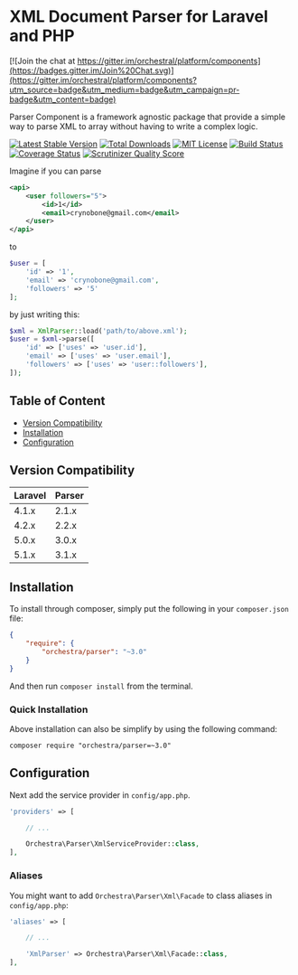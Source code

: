 XML Document Parser for Laravel and PHP
==============

[![Join the chat at https://gitter.im/orchestral/platform/components](https://badges.gitter.im/Join%20Chat.svg)](https://gitter.im/orchestral/platform/components?utm_source=badge&utm_medium=badge&utm_campaign=pr-badge&utm_content=badge)

Parser Component is a framework agnostic package that provide a simple way to parse XML to array without having to write a complex logic.

[![Latest Stable Version](https://img.shields.io/github/release/orchestral/parser.svg?style=flat-square)](https://packagist.org/packages/orchestra/parser)
[![Total Downloads](https://img.shields.io/packagist/dt/orchestra/parser.svg?style=flat-square)](https://packagist.org/packages/orchestra/parser)
[![MIT License](https://img.shields.io/packagist/l/orchestra/parser.svg?style=flat-square)](https://packagist.org/packages/orchestra/parser)
[![Build Status](https://img.shields.io/travis/orchestral/parser/3.1.svg?style=flat-square)](https://travis-ci.org/orchestral/parser)
[![Coverage Status](https://img.shields.io/coveralls/orchestral/parser/3.1.svg?style=flat-square)](https://coveralls.io/r/orchestral/parser?branch=3.1)
[![Scrutinizer Quality Score](https://img.shields.io/scrutinizer/g/orchestral/parser/3.1.svg?style=flat-square)](https://scrutinizer-ci.com/g/orchestral/parser/)

Imagine if you can parse

```xml
<api>
    <user followers="5">
        <id>1</id>
        <email>crynobone@gmail.com</email>
    </user>
</api>
```

to

```php
$user = [
    'id' => '1',
    'email' => 'crynobone@gmail.com',
    'followers' => '5'
];
```

by just writing this:

```php
$xml = XmlParser::load('path/to/above.xml');
$user = $xml->parse([
    'id' => ['uses' => 'user.id'],
    'email' => ['uses' => 'user.email'],
    'followers' => ['uses' => 'user::followers'],
]);
```

## Table of Content

* [Version Compatibility](#version-compatibility)
* [Installation](#installation)
* [Configuration](#configuration)

## Version Compatibility

Laravel    | Parser
:----------|:----------
 4.1.x     | 2.1.x
 4.2.x     | 2.2.x
 5.0.x     | 3.0.x
 5.1.x     | 3.1.x

## Installation

To install through composer, simply put the following in your `composer.json` file:

```json
{
	"require": {
		"orchestra/parser": "~3.0"
	}
}
```

And then run `composer install` from the terminal.

### Quick Installation

Above installation can also be simplify by using the following command:

    composer require "orchestra/parser=~3.0"

## Configuration

Next add the service provider in `config/app.php`.

```php
'providers' => [

    // ...

    Orchestra\Parser\XmlServiceProvider::class,
],
```

### Aliases

You might want to add `Orchestra\Parser\Xml\Facade` to class aliases in `config/app.php`:

```php
'aliases' => [

    // ...

    'XmlParser' => Orchestra\Parser\Xml\Facade::class,
],
```

